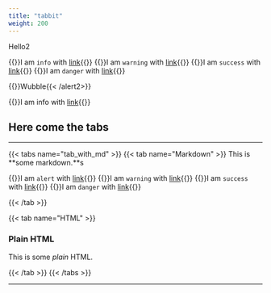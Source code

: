 ```yaml
---
title: "tabbit"
weight: 200
---
```

Hello2

{{<info>}}I am `info` with [link](https://example.com){{</info>}}
{{<warning>}}I am `warning` with [link](https://example.com){{</warning>}}
{{<success>}}I am `success` with [link](https://example.com){{</success>}}
{{<danger>}}I am `danger` with [link](https://example.com){{</success>}}


{{<alert2>}}Wubble{{< /alert2>}}

{{<info>}}I am info with [link](https://example.com){{</info>}}

## Here come the tabs
---

{{< tabs name="tab_with_md" >}}
{{< tab name="Markdown" >}}
This is **some markdown.**s



{{<alert>}}I am `alert` with [link](https://example.com){{</alert>}}
{{<warning>}}I am `warning` with [link](https://example.com){{</warning>}}
{{<success>}}I am `success` with [link](https://example.com){{</success>}}
{{<danger>}}I am `danger` with [link](https://example.com){{</success>}}

{{< /tab >}}


{{< tab name="HTML" >}}
<div>
	<h3>Plain HTML</h3>
	<p>This is some <i>plain</i> HTML.</p>
</div>
{{< /tab >}}
{{< /tabs >}}

---



